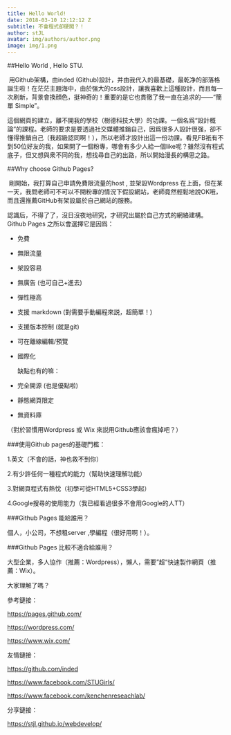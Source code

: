 ```yaml
---
title: Hello World!
date: 2018-03-10 12:12:12 Z
subtitle: 不會程式卻硬闖？！
author: stJL
avatar: img/authors/author.png
image: img/1.png
---
```


##Hello World , Hello STU.

​	用Github架構，由inded (Github)設計，并由我代入的最基礎，最乾净的部落格誕生啦！在茫茫主題海中，由於强大的css設計，讓我喜歡上這種設計，而且每一次刷新，背景會換顔色，挺神奇的！重要的是它也貫徹了我一直在追求的——“簡單 Simple”。

​	這個網頁的建立，離不開我的學校（樹德科技大學）的功課。一個名爲“設計概論”的課程。老師的要求是要透過社交媒體推銷自己，因爲很多人設計很强，卻不懂得推銷自己（我超級認同啊！），所以老師才設計出這一份功課。看見FB衹有不到50位好友的我，如果開了一個粉專，哪會有多少人給一個like呢？雖然沒有程式底子，但又想與衆不同的我，想找尋自己的出路，所以開始漫長的構思之路。

##Why choose Github Pages?

​	剛開始，我打算自己申請免費限流量的host , 並架設Wordpress 在上面，但在某一天，我問老師可不可以不開粉專的情況下假設網站，老師竟然輕鬆地說OK哦，而且還推薦GitHub有架設屬於自己網站的服務。

​	認識后，不得了了，沒日沒夜地研究，才研究出屬於自己方式的網絡建構。Github Pages 之所以會選擇它是因爲：

- 免費

- 無限流量

- 架設容易

- 無廣告 (也可自己+進去)

- 彈性極高

- 支援 markdown (對需要手動編程來説，超簡單！)

- 支援版本控制 (就是git)

- 可在離線編輯/預覽

- 國際化

   缺點也有的嘛：

- 完全開源 (也是優點啦)

- 靜態網頁限定

- 無資料庫

（對於習慣用Wordpress 或 Wix 來説用Github應該會瘋掉吧？）



###使用Github pages的基礎門檻：

1.英文（不會的話，神也救不到你）

2.有少許任何一種程式的能力（幫助快速理解功能）

3.對網頁程式有熱忱（初學可從HTML5+CSS3學起）

4.Google搜尋的使用能力（我已經看過很多不會用Google的人TT）



###Github Pages 能給誰用？

個人，小公司，不想租server ,學編程（很好用啊！）。



###Github Pages 比較不適合給誰用？

大型企業，多人協作（推薦：Wordpress），懶人，需要”超“快速製作網頁（推薦：Wix）。



大家理解了嗎？

參考鏈接：

https://pages.github.com/

https://wordpress.com/

https://www.wix.com/

友情鏈接：

https://github.com/inded

https://www.facebook.com/STUGirls/ 

https://www.facebook.com/kenchenreseachlab/

分享鏈接：

https://stjl.github.io/webdevelop/